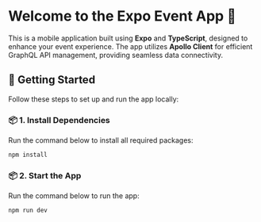 # Welcome to the Expo Event App 👋

This is a mobile application built using **Expo** and **TypeScript**, designed to enhance your event experience. The app utilizes **Apollo Client** for efficient GraphQL API management, providing seamless data connectivity.

## 🚀 Getting Started

Follow these steps to set up and run the app locally:

### 📦 1. Install Dependencies

Run the command below to install all required packages:

```bash
npm install
```

### 📦 2. Start the App

Run the command below to run the app:

```bash
npm run dev
```
